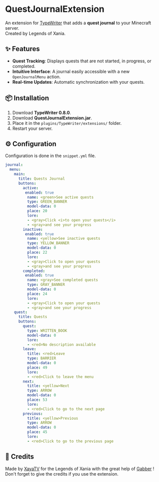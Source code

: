 # QuestJournalExtension

An extension for [TypeWriter](https://docs.typewritermc.com/) that adds a **quest journal** to your Minecraft server.  
Created by Legends of Xania.

## ✨ Features  

- **Quest Tracking**: Displays quests that are not started, in progress, or completed.  
- **Intuitive Interface**: A journal easily accessible with a new `OpenJournalMenu` action.  
- **Real-time Updates**: Automatic synchronization with your quests.  

## 📦 Installation  

1. Download **TypeWriter 0.8.0**. 
2. Download **QuestJournalExtension.jar**.  
3. Place it in the `plugins/TypeWriter/extensions/` folder.  
4. Restart your server.  

## ⚙️ Configuration  

Configuration is done in the `snippet.yml` file.

```sinppet.yml
journal:
  menu:
    main:
      title: Quests Journal
      buttons:
        active:
         enabled: true
          name: <green>See active quests
          type: GREEN_BANNER
          model-data: 0
          place: 20
          lore:
          - <gray>Click <i>to open your quests</i>
          - <gray>and see your progress
        inactive:
         enabled: true
          name: <yellow>See inactive quests
          type: YELLOW_BANNER
          model-data: 0
          place: 22
          lore:
          - <gray>Click to open your quests
          - <gray>and see your progress
        completed:
         enabled: true
          name: <gray>See completed quests
          type: GRAY_BANNER
          model-data: 0
          place: 24
          lore:
          - <gray>Click to open your quests
          - <gray>and see your progress
    quest:
      title: Quests
      buttons:
        quest:
          type: WRITTEN_BOOK
          model-data: 0
          lore:
          - <red>No description available
        leave:
          title: <red>Leave
          type: BARRIER
          model-data: 0
          place: 49
          lore:
          - <red>Click to leave the menu
        next:
          title: <yellow>Next
          type: ARROW
          model-data: 0
          place: 53
          lore:
          - <red>Click to go to the next page
        previous:
          title: <yellow>Previous
          type: ARROW
          model-data: 0
          place: 45
          lore:
          - <red>Click to go to the previous page

```

## 📖 Credits

Made by [XayaTV](https://be.net/xayatv) for the Legends of Xania with the great help of [Gabber](https://github.com/gabber235) !
Don't forget to give the credits if you use the extension.
